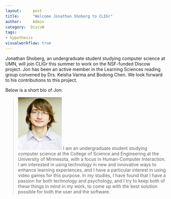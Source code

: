 ```yaml
---
layout:     post
title:      "Welcome Jonathan Shoberg to CLIGr"
author:     Admin
category:  DiscoW
tags:
- hypothesis
visualworkflow: true
---
```


Jonathan Shoberg, an undergraduate student studying computer science at UMN, will join CLIGr this summer to work on the NSF-funded Discow project. Jon has been an active member in the Learning Sciences reading group convened by Drs. Keisha Varma and Bodong Chen. We look forward to his contributions to this project.

Below is a short bio of Jon:

> ![](/img/profiles/jon.jpg)
> I am an undergraduate student studying computer science at the College of Science and Engineering at the University of Minnesota, with a focus in Human-Computer Interaction. I am interested in using technology in new and innovative ways to enhance learning experiences, and I have a particular interest in using video games for this purpose. In my studies, I have found that I have a passion for both technology and psychology, and I try to keep both of these things in mind in my work, to come up with the best solution possible for both the user and the software.

